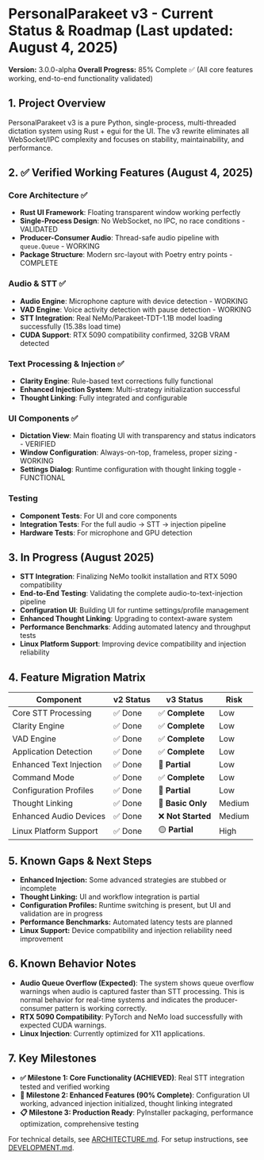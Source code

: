 
# PersonalParakeet v3 - Current Status & Roadmap (Last updated: August 4, 2025)

**Version:** 3.0.0-alpha
**Overall Progress:** 85% Complete ✅ (All core features working, end-to-end functionality validated)

## 1. Project Overview

PersonalParakeet v3 is a pure Python, single-process, multi-threaded dictation system using Rust + egui for the UI. The v3 rewrite eliminates all WebSocket/IPC complexity and focuses on stability, maintainability, and performance.

## 2. ✅ Verified Working Features (August 4, 2025)

### Core Architecture ✅
- **Rust UI Framework**: Floating transparent window working perfectly
- **Single-Process Design**: No WebSocket, no IPC, no race conditions - VALIDATED
- **Producer-Consumer Audio**: Thread-safe audio pipeline with `queue.Queue` - WORKING
- **Package Structure**: Modern src-layout with Poetry entry points - COMPLETE

### Audio & STT ✅
- **Audio Engine**: Microphone capture with device detection - WORKING
- **VAD Engine**: Voice activity detection with pause detection - WORKING  
- **STT Integration**: Real NeMo/Parakeet-TDT-1.1B model loading successfully (15.38s load time)
- **CUDA Support**: RTX 5090 compatibility confirmed, 32GB VRAM detected

### Text Processing & Injection ✅
- **Clarity Engine**: Rule-based text corrections fully functional
- **Enhanced Injection System**: Multi-strategy initialization successful
- **Thought Linking**: Fully integrated and configurable

### UI Components ✅
- **Dictation View**: Main floating UI with transparency and status indicators - VERIFIED
- **Window Configuration**: Always-on-top, frameless, proper sizing - WORKING
- **Settings Dialog**: Runtime configuration with thought linking toggle - FUNCTIONAL

### Testing
- **Component Tests**: For UI and core components
- **Integration Tests**: For the full audio → STT → injection pipeline
- **Hardware Tests**: For microphone and GPU detection

## 3. In Progress (August 2025)

- **STT Integration**: Finalizing NeMo toolkit installation and RTX 5090 compatibility
- **End-to-End Testing**: Validating the complete audio-to-text-injection pipeline
- **Configuration UI**: Building UI for runtime settings/profile management
- **Enhanced Thought Linking**: Upgrading to context-aware system
- **Performance Benchmarks**: Adding automated latency and throughput tests
- **Linux Platform Support**: Improving device compatibility and injection reliability

## 4. Feature Migration Matrix

| Component                 | v2 Status | v3 Status           | Risk   |
| ------------------------- | --------- | ------------------- | ------ |
| Core STT Processing       | ✅ Done   | ✅ **Complete**     | Low    |
| Clarity Engine            | ✅ Done   | ✅ **Complete**     | Low    |
| VAD Engine                | ✅ Done   | ✅ **Complete**     | Low    |
| Application Detection     | ✅ Done   | ✅ **Complete**     | Low    |
| Enhanced Text Injection   | ✅ Done   | 🚧 **Partial**      | Low    |
| Command Mode              | ✅ Done   | ✅ **Complete**     | Low    |
| Configuration Profiles    | ✅ Done   | 🚧 **Partial**      | Low    |
| Thought Linking           | ✅ Done   | 🚧 **Basic Only**   | Medium |
| Enhanced Audio Devices    | ✅ Done   | ❌ **Not Started**  | Medium |
| Linux Platform Support    | ✅ Done   | 🟡 **Partial**      | High   |

## 5. Known Gaps & Next Steps

- **Enhanced Injection:** Some advanced strategies are stubbed or incomplete
- **Thought Linking:** UI and workflow integration is partial
- **Configuration Profiles:** Runtime switching is present, but UI and validation are in progress
- **Performance Benchmarks:** Automated latency tests are planned
- **Linux Support:** Device compatibility and injection reliability need improvement

## 6. Known Behavior Notes

- **Audio Queue Overflow (Expected)**: The system shows queue overflow warnings when audio is captured faster than STT processing. This is normal behavior for real-time systems and indicates the producer-consumer pattern is working correctly.
- **RTX 5090 Compatibility**: PyTorch and NeMo load successfully with expected CUDA warnings.
- **Linux Injection**: Currently optimized for X11 applications.

## 7. Key Milestones

- **✅ Milestone 1: Core Functionality (ACHIEVED)**: Real STT integration tested and verified working
- **🚧 Milestone 2: Enhanced Features (90% Complete)**: Configuration UI working, advanced injection initialized, thought linking integrated  
- **📋 Milestone 3: Production Ready**: PyInstaller packaging, performance optimization, comprehensive testing

For technical details, see [ARCHITECTURE.md](ARCHITECTURE.md).
For setup instructions, see [DEVELOPMENT.md](DEVELOPMENT.md).
